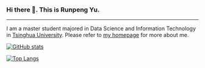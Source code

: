 ### Hi there 👋. This is Runpeng Yu.
---
I am a master student majored in Data Science and Information Technology in [Tsinghua University](https://www.tsinghua.edu.cn/en/index.htm). Please refer to [my homepage](https://yu-rp.github.io/) for more about me.

[![GitHub stats](https://github-readme-stats.vercel.app/api?username=yu-rp&hide=stars,issues,contribs&theme=vue-dark)](https://github.com/anuraghazra/github-readme-stats)

[![Top Langs](https://github-readme-stats.vercel.app/api/top-langs/?username=RyanWangZf&layout=compact&langs_count=5&count_private=true&theme=vue-dark)](https://github.com/anuraghazra/github-readme-stats)


<!--
**yu-rp/yu-rp** is a ✨ _special_ ✨ repository because its `README.md` (this file) appears on your GitHub profile.

Here are some ideas to get you started:

- 🔭 I’m currently working on ...
- 🌱 I’m currently learning ...
- 👯 I’m looking to collaborate on ...
- 🤔 I’m looking for help with ...
- 💬 Ask me about ...
- 📫 How to reach me: ...
- 😄 Pronouns: ...
- ⚡ Fun fact: ...
-->

